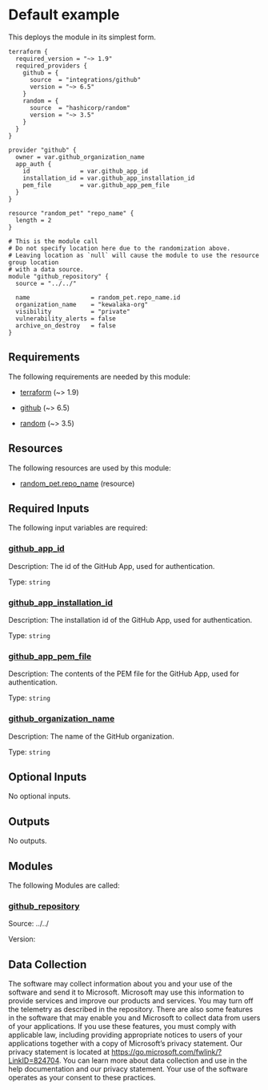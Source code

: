 <!-- BEGIN_TF_DOCS -->
# Default example

This deploys the module in its simplest form.

```hcl
terraform {
  required_version = "~> 1.9"
  required_providers {
    github = {
      source  = "integrations/github"
      version = "~> 6.5"
    }
    random = {
      source  = "hashicorp/random"
      version = "~> 3.5"
    }
  }
}

provider "github" {
  owner = var.github_organization_name
  app_auth {
    id              = var.github_app_id
    installation_id = var.github_app_installation_id
    pem_file        = var.github_app_pem_file
  }
}

resource "random_pet" "repo_name" {
  length = 2
}

# This is the module call
# Do not specify location here due to the randomization above.
# Leaving location as `null` will cause the module to use the resource group location
# with a data source.
module "github_repository" {
  source = "../../"

  name                 = random_pet.repo_name.id
  organization_name    = "kewalaka-org"
  visibility           = "private"
  vulnerability_alerts = false
  archive_on_destroy   = false
}
```

<!-- markdownlint-disable MD033 -->
## Requirements

The following requirements are needed by this module:

- <a name="requirement_terraform"></a> [terraform](#requirement\_terraform) (~> 1.9)

- <a name="requirement_github"></a> [github](#requirement\_github) (~> 6.5)

- <a name="requirement_random"></a> [random](#requirement\_random) (~> 3.5)

<!-- markdownlint-disable MD013 -->
## Resources

The following resources are used by this module:

- [random_pet.repo_name](https://registry.terraform.io/providers/hashicorp/random/latest/docs/resources/pet) (resource)

<!-- markdownlint-disable MD013 -->
## Required Inputs

The following input variables are required:

### <a name="input_github_app_id"></a> [github\_app\_id](#input\_github\_app\_id)

Description: The id of the GitHub App, used for authentication.

Type: `string`

### <a name="input_github_app_installation_id"></a> [github\_app\_installation\_id](#input\_github\_app\_installation\_id)

Description: The installation id of the GitHub App, used for authentication.

Type: `string`

### <a name="input_github_app_pem_file"></a> [github\_app\_pem\_file](#input\_github\_app\_pem\_file)

Description: The contents of the PEM file for the GitHub App, used for authentication.

Type: `string`

### <a name="input_github_organization_name"></a> [github\_organization\_name](#input\_github\_organization\_name)

Description: The name of the GitHub organization.

Type: `string`

## Optional Inputs

No optional inputs.

## Outputs

No outputs.

## Modules

The following Modules are called:

### <a name="module_github_repository"></a> [github\_repository](#module\_github\_repository)

Source: ../../

Version:

<!-- markdownlint-disable MD013 -->
<!-- markdownlint-disable-next-line MD041 -->
## Data Collection

The software may collect information about you and your use of the software and send it to Microsoft. Microsoft may use this information to provide services and improve our products and services. You may turn off the telemetry as described in the repository. There are also some features in the software that may enable you and Microsoft to collect data from users of your applications. If you use these features, you must comply with applicable law, including providing appropriate notices to users of your applications together with a copy of Microsoft’s privacy statement. Our privacy statement is located at <https://go.microsoft.com/fwlink/?LinkID=824704>. You can learn more about data collection and use in the help documentation and our privacy statement. Your use of the software operates as your consent to these practices.
<!-- END_TF_DOCS -->
